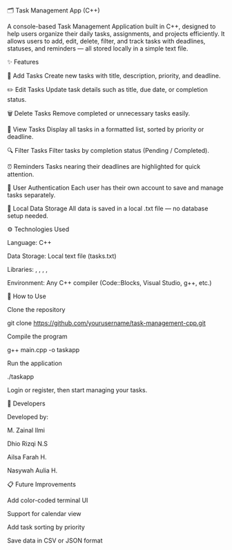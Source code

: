 🗂️ Task Management App (C++)

A console-based Task Management Application built in C++, designed to help users organize their daily tasks, assignments, and projects efficiently.
It allows users to add, edit, delete, filter, and track tasks with deadlines, statuses, and reminders — all stored locally in a simple text file.

✨ Features

📝 Add Tasks
Create new tasks with title, description, priority, and deadline.

✏️ Edit Tasks
Update task details such as title, due date, or completion status.

🗑️ Delete Tasks
Remove completed or unnecessary tasks easily.

📆 View Tasks
Display all tasks in a formatted list, sorted by priority or deadline.

🔍 Filter Tasks
Filter tasks by completion status (Pending / Completed).

⏰ Reminders
Tasks nearing their deadlines are highlighted for quick attention.

🔐 User Authentication
Each user has their own account to save and manage tasks separately.

💾 Local Data Storage
All data is saved in a local .txt file — no database setup needed.

⚙️ Technologies Used

Language: C++

Data Storage: Local text file (tasks.txt)

Libraries: <iostream>, <fstream>, <string>, <vector>, <iomanip>

Environment: Any C++ compiler (Code::Blocks, Visual Studio, g++, etc.)

🧭 How to Use

Clone the repository

git clone https://github.com/yourusername/task-management-cpp.git

Compile the program

g++ main.cpp -o taskapp

Run the application

./taskapp

Login or register, then start managing your tasks.

👥 Developers

Developed by:

M. Zainal Ilmi

Dhio Rizqi N.S

Ailsa Farah H.

Nasywah Aulia H.

📋 Future Improvements

Add color-coded terminal UI

Support for calendar view

Add task sorting by priority

Save data in CSV or JSON format




